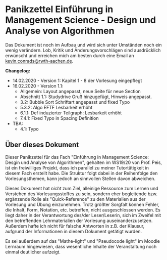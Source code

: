 # Panikzettel Einführung in Management Science - Design und Analyse von Algorithmen

Das Dokument ist noch im Aufbau und wird sich unter Umständen noch ein wenig verändern. Lob, Kritik und Änderungsvorschlägen sind ausdrücklich erwünscht und erreichen mich am besten durch eine Email an [kevin.conrads@rwth-aachen.de](mailto:kevin.conrads@rwth-aachen.de).

**Changelog:** 

- 14.02.2020 - Version 1: Kapitel 1 - 8 der Vorlesung eingepflegt
- 16.02.2020 - Version 1.1:
  - Allgemein: Layout angepasst, neue Seite für neue Section 
  - Abschnitt 1.1: Studydrive Gruß hinzugefügt, Hinweis angepasst.
  - 3.2: Bubble Sort Schriftart angepasst und fixed Typo
  - 5.3.2: Algo EFTF Lesbarkeit erhöht
  - 6.1.1: Def induzierter Teilgraph: Lesbarkeit erhöht
  - 7.4.1: Fixed Typo in Spacing Definition
- TBA:
  - 4.1: Typo



## Über dieses Dokument

Dieser Panikzettel für das Fach "Einführung in Management Science: Desgin und Analyse von Algorithmen", gehalten im WS19/20 von Prof. Peis, ist ein freiwilliges Projekt, dass ich parallel zu meiner Tutortätigkeit in diesem Fach erstellt habe. Die Struktur folgt dabei in der Reihenfolge den Vorlesungsthemen, kann jedoch an sinnvollen Stellen davon abweichen.

Dieses Dokument hat *nicht* zum Ziel, alleinige Ressource zum Lernen und Verstehen des Vorlesungsstoffes zu sein, sondern eher  begleitende bzw. ergänzende Rolle als "Quick-Reference" zu den Materialien aus der Vorlesung und Übung einzunehmen. Trotz größter Sorgfalt können Fehler, die Inhalt, Form, Notation, etc. betreffen, nicht ausgeschlossen werden. Es liegt daher in der Verantwortung des/der Leser/Leserin, sich im Zweifel mit den betreffenden Lehrmaterialien der Vorlesung auseinanderzusetzen. Außerdem hafte ich nicht für falsche Antworten in z.B. der Klausur, aufgrund der Informationen in diesem Dokument getätigt wurden.

Es sei außerdem auf das "Mathe-light" und "Pseudocode light" im Moodle Lernraum hingewiesen, dass wesentliche Inhalte der Veranstaltung noch einmal deutlicher aufzeigt.